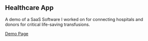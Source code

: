 ## Healthcare App

A demo of a SaaS Software I worked on for connecting hospitals and donors for critical
life-saving transfusions.

<a href="https://demo-healthcare-app.vusa.io/app/dashboard">Demo Page<a>
